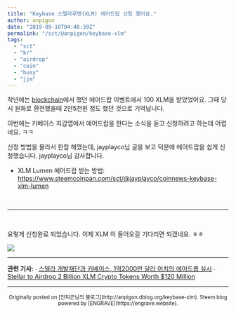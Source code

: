 ```yaml
---
title: "Keybase 스텔라루멘(XLM) 에어드랍 신청 했어요."
author: anpigon
date: "2019-09-10T04:48:39Z"
permalink: "/sct/@anpigon/keybase-xlm"
tags:
  - "sct"
  - "kr"
  - "airdrop"
  - "coin"
  - "busy"
  - "jjm"
---
```

작년에는 [blockchain](https://www.blockchain.com)에서 했던 에어드랍 이벤트에서 100 XLM을 받았었어요. 그때 당시 원화로 환전했을때 2만5천원 정도 했던 것으로 기억납니다.

이번에는 키베이스 지갑앱에서 에어드랍을 한다는 소식을 듣고 신청하려고 하는데 어렵네요. ㅋㅋ

신청 방법을 몰라서 한참 헤맸는데,  jayplayco님 글을 보고 덕분에 에어드랍을  쉽게 신청했습니다. jayplayco님 감사합니다.

* XLM Lumen 에어드랍 받는 방법: https://www.steemcoinpan.com/sct/@jayplayco/coinnews-keybase-xlm-lumen

<br>

***

<br>

요렇게 신청완료 되었습니다. 이제 XLM 이 들어오길 기다리면 되겠네요. ㅎㅎ

![](https://cdn.steemitimages.com/DQmNskZ21bi5W2SjW2ttihzp1YWGB2wfxB2sGHXHFRQeB2z/％E1％84％89％E1％85％B3％E1％84％8F％E1％85％B3％E1％84％85％E1％85％B5％E1％86％AB％E1％84％89％E1％85％A3％E1％86％BA％202019-09-10％20％E1％84％8B％E1％85％A9％E1％84％92％E1％85％AE％201.25.37.png)

***

**관련 기사:**
∙ [스텔라 개발재단과 키베이스, 1억2000만 달러 어치의 에어드롭 실시](https://kr.cointelegraph.com/news/stellar-development-foundation-and-keybase-jointly-launch-120m-airdrop)
∙ [Stellar to Airdrop 2 Billion XLM Crypto Tokens Worth $120 Million](https://www.coindesk.com/stellar-to-airdrop-2-billion-xlm-into-keybase-wallets)

***
<center><sup>Originally posted on [안피곤님의 블로그](http://anpigon.dblog.org/keybase-xlm). Steem blog powered by [ENGRAVE](https://engrave.website).</sup></center>